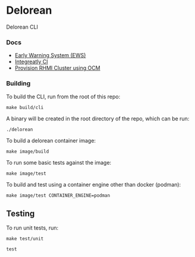 # Delorean

Delorean CLI

### Docs

- [Early Warning System (EWS)](./docs/ews/README.md)
- [Integreatly CI](./docs/integreatly-ci/README.md)
- [Provision RHMI Cluster using OCM](./docs/ocm/README.md)

### Building

To build the CLI, run from the root of this repo:

```
make build/cli
```

A binary will be created in the root directory of the repo, which can be run:

```
./delorean
```

To build a delorean container image:

```
make image/build
```

To run some basic tests against the image:

```
make image/test
```

To build and test using a container engine other than docker (podman):

```
make image/test CONTAINER_ENGINE=podman
```

## Testing

To run unit tests, run:

```
make test/unit
```

`test`